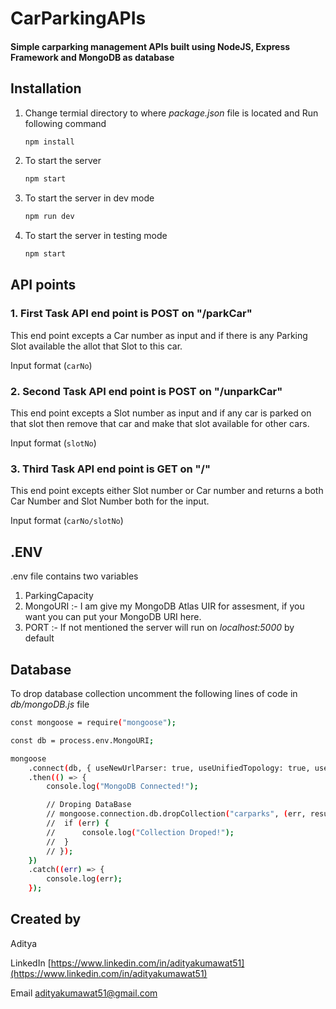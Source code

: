 # CarParkingAPIs

#### Simple carparking management APIs built using NodeJS, Express Framework and MongoDB as database

## Installation

1. Change termial directory to where _package.json_ file is located and Run following command

    ```sh
    npm install
    ```

2. To start the server

    ```sh
    npm start
    ```

3. To start the server in dev mode

    ```sh
    npm run dev
    ```

4. To start the server in testing mode

    ```sh
    npm start
    ```

## API points

### 1. First Task API end point is POST on "/parkCar"

This end point excepts a Car number as input and if there is any Parking Slot available the allot that Slot to this car.

Input format (`carNo`)
    

### 2. Second Task API end point is POST on "/unparkCar"

This end point excepts a Slot number as input and if any car is parked on that slot then remove that car and make that slot available for other cars.

Input format (`slotNo`)

### 3. Third Task API end point is GET on "/"

This end point excepts either Slot number or Car number and returns a both Car Number and Slot Number both for the input.

Input format (`carNo/slotNo`)

## .ENV

.env file contains two variables

1. ParkingCapacity
2. MongoURI :- I am give my MongoDB Atlas UIR for assesment, if you want you can put your MongoDB URI here.
3. PORT :- If not mentioned the server will run on _localhost:5000_ by default

## Database
To drop database collection uncomment the following lines of code in _db/mongoDB.js_ file

```sh
const mongoose = require("mongoose");

const db = process.env.MongoURI;

mongoose
	.connect(db, { useNewUrlParser: true, useUnifiedTopology: true, useFindAndModify: false })
	.then(() => {
		console.log("MongoDB Connected!");

		// Droping DataBase
		// mongoose.connection.db.dropCollection("carparks", (err, result) => {
		// 	if (err) {
		// 		console.log("Collection Droped!");
		// 	}
		// });
	})
	.catch((err) => {
		console.log(err);
	});

```

## Created by
 Aditya
 
 LinkedIn [https://www.linkedin.com/in/adityakumawat51](https://www.linkedin.com/in/adityakumawat51)
 
 Email [adityakumawat51@gmail.com](adityakumawat51@gmail.com)